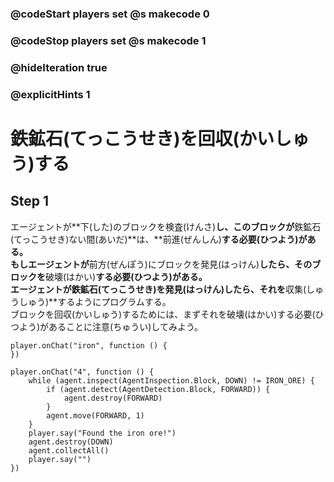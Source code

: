 ### @codeStart players set @s makecode 0
### @codeStop players set @s makecode 1

### @hideIteration true 
### @explicitHints 1


# 鉄鉱石(てっこうせき)を回収(かいしゅう)する
<!-- # Iron -->

## Step 1
エージェントが**下(した)のブロックを検査(けんさ)**し、このブロックが**鉄鉱石(てっこうせき)ない間(あいだ)**は、**前進(ぜんしん)**する必要(ひつよう)がある。<br>
もしエージェントが**前方(ぜんぽう)にブロックを発見(はっけん)**したら、そのブロックを**破壊(はかい)**する必要(ひつよう)がある。<br>
エージェントが鉄鉱石(てっこうせき)を発見(はっけん)したら、それを**収集(しゅうしゅう)**するようにプログラムする。<br>
ブロックを回収(かいしゅう)するためには、まずそれを破壊(はかい)する必要(ひつよう)があることに注意(ちゅうい)してみよう。
 
<!-- While the Agent **inspects the block down** and this block is not **iron ore**, it needs to **move forward**. If the Agent **detects a block forward**, then it needs to **destroy forward**. When the Agent locates iron, program it to **collect** it. Note that in order to collect a block, Agent needs to destroy it first.  -->

```template
player.onChat("iron", function () {
})
```

```ghost
player.onChat("4", function () {
    while (agent.inspect(AgentInspection.Block, DOWN) != IRON_ORE) {
        if (agent.detect(AgentDetection.Block, FORWARD)) {
            agent.destroy(FORWARD)
        }
        agent.move(FORWARD, 1)
    }
    player.say("Found the iron ore!")
    agent.destroy(DOWN)
    agent.collectAll()
    player.say("")
})
```
